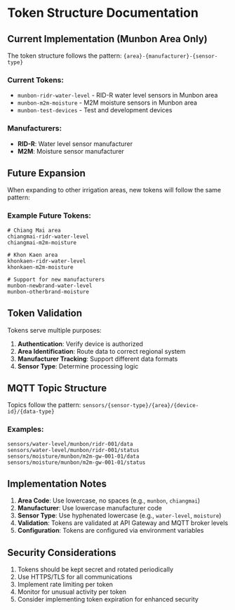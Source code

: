 # Token Structure Documentation

## Current Implementation (Munbon Area Only)

The token structure follows the pattern: `{area}-{manufacturer}-{sensor-type}`

### Current Tokens:
- `munbon-ridr-water-level` - RID-R water level sensors in Munbon area
- `munbon-m2m-moisture` - M2M moisture sensors in Munbon area
- `munbon-test-devices` - Test and development devices

### Manufacturers:
- **RID-R**: Water level sensor manufacturer
- **M2M**: Moisture sensor manufacturer

## Future Expansion

When expanding to other irrigation areas, new tokens will follow the same pattern:

### Example Future Tokens:
```
# Chiang Mai area
chiangmai-ridr-water-level
chiangmai-m2m-moisture

# Khon Kaen area
khonkaen-ridr-water-level
khonkaen-m2m-moisture

# Support for new manufacturers
munbon-newbrand-water-level
munbon-otherbrand-moisture
```

## Token Validation

Tokens serve multiple purposes:
1. **Authentication**: Verify device is authorized
2. **Area Identification**: Route data to correct regional system
3. **Manufacturer Tracking**: Support different data formats
4. **Sensor Type**: Determine processing logic

## MQTT Topic Structure

Topics follow the pattern: `sensors/{sensor-type}/{area}/{device-id}/{data-type}`

### Examples:
```
sensors/water-level/munbon/ridr-001/data
sensors/water-level/munbon/ridr-001/status
sensors/moisture/munbon/m2m-gw-001-01/data
sensors/moisture/munbon/m2m-gw-001-01/status
```

## Implementation Notes

1. **Area Code**: Use lowercase, no spaces (e.g., `munbon`, `chiangmai`)
2. **Manufacturer**: Use lowercase manufacturer code
3. **Sensor Type**: Use hyphenated lowercase (e.g., `water-level`, `moisture`)
4. **Validation**: Tokens are validated at API Gateway and MQTT broker levels
5. **Configuration**: Tokens are configured via environment variables

## Security Considerations

1. Tokens should be kept secret and rotated periodically
2. Use HTTPS/TLS for all communications
3. Implement rate limiting per token
4. Monitor for unusual activity per token
5. Consider implementing token expiration for enhanced security